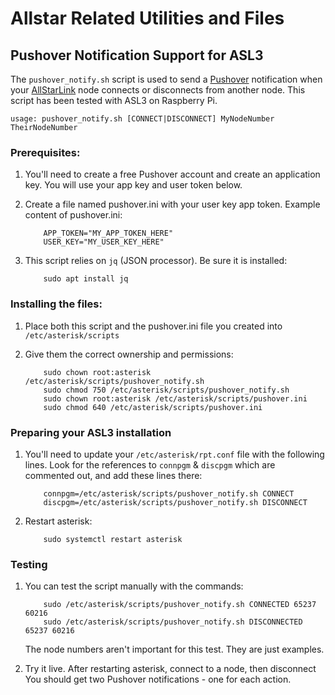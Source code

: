 # Allstar Related Utilities and Files

## Pushover Notification Support for ASL3

The `pushover_notify.sh` script is used to send a [Pushover](https://pushover.net/) notification when your [AllStarLink](https://allstarlink.org/) node  connects or disconnects
from another node. This script has been tested with ASL3 on Raspberry Pi.

```
usage: pushover_notify.sh [CONNECT|DISCONNECT] MyNodeNumber TheirNodeNumber
```

### Prerequisites:

1. You'll need to create a free Pushover account and create an application
   key. You will use your app key and user token below.
2. Create a file named pushover.ini with your user key app token.
   Example content of pushover.ini:
   
   ```
       APP_TOKEN="MY_APP_TOKEN_HERE"
       USER_KEY="MY_USER_KEY_HERE"
   ```
3. This script relies on `jq` (JSON processor). Be sure it is installed:
   ```
       sudo apt install jq
   ```
   
### Installing the files:
1. Place both this script and the pushover.ini file you created into
   `/etc/asterisk/scripts`
2. Give them the correct ownership and permissions:

   ```
       sudo chown root:asterisk /etc/asterisk/scripts/pushover_notify.sh
       sudo chmod 750 /etc/asterisk/scripts/pushover_notify.sh
       sudo chown root:asterisk /etc/asterisk/scripts/pushover.ini
       sudo chmod 640 /etc/asterisk/scripts/pushover.ini
   ```
   
### Preparing your ASL3 installation
1. You'll need to update your `/etc/asterisk/rpt.conf` file with the following
   lines. Look for the references to `connpgm` & `discpgm` which are commented
   out, and add these lines there:
   
   ```
       connpgm=/etc/asterisk/scripts/pushover_notify.sh CONNECT
       discpgm=/etc/asterisk/scripts/pushover_notify.sh DISCONNECT
   ```
   
2. Restart asterisk:
   
   ```
       sudo systemctl restart asterisk
   ```

### Testing
1. You can test the script manually with the commands:

   ```
       sudo /etc/asterisk/scripts/pushover_notify.sh CONNECTED 65237 60216
       sudo /etc/asterisk/scripts/pushover_notify.sh DISCONNECTED 65237 60216
   ```
   The node numbers aren't important for this test. They are just examples.
2. Try it live. After restarting asterisk, connect to a node, then disconnect
   You should get two Pushover notifications - one for each action.
